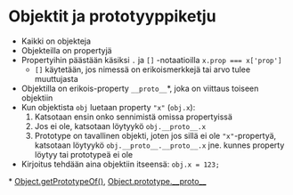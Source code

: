 # Objektit ja prototyyppiketju

* Kaikki on objekteja
* Objekteilla on propertyjä
* Propertyihin päästään käsiksi `.` ja `[]` -notaatioilla `x.prop === x['prop']`
  * `[]` käytetään, jos nimessä on erikoismerkkejä tai arvo tulee muuttujasta
* Objektilla on erikois-property `__proto__`\*, joka on viittaus toiseen objektiin
* Kun objektista `obj` luetaan property `"x"` \(`obj.x`\):
  1. Katsotaan ensin onko sennimistä omissa propertyissä
  2. Jos ei ole, katsotaan löytyykö `obj.__proto__.x`
  3. Prototype on tavallinen objekti, joten jos sillä ei ole `"x"`-propertyä, katsotaan löytyykö `obj.__proto__.__proto__.x` jne. kunnes property löytyy tai prototypeä ei ole
* Kirjoitus tehdään aina objektiin itseensä: `obj.x = 123;`

\* [Object.getPrototypeOf\(\)](https://developer.mozilla.org/docs/Web/JavaScript/Reference/Global_Objects/Object/getPrototypeOf), [Object.prototype.\_\_proto\_\_](https://developer.mozilla.org/docs/Web/JavaScript/Reference/Global_Objects/Object/proto)

